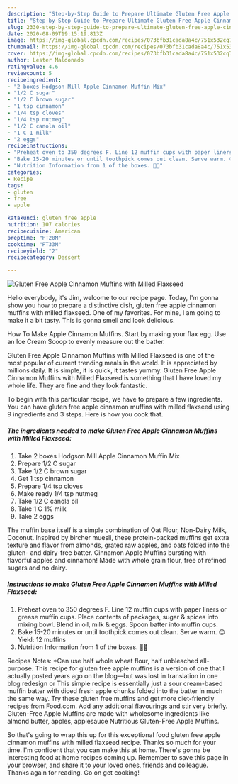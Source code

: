 ```yaml
---
description: "Step-by-Step Guide to Prepare Ultimate Gluten Free Apple Cinnamon Muffins with Milled Flaxseed"
title: "Step-by-Step Guide to Prepare Ultimate Gluten Free Apple Cinnamon Muffins with Milled Flaxseed"
slug: 2330-step-by-step-guide-to-prepare-ultimate-gluten-free-apple-cinnamon-muffins-with-milled-flaxseed
date: 2020-08-09T19:15:19.813Z
image: https://img-global.cpcdn.com/recipes/073bfb31cada8a4c/751x532cq70/gluten-free-apple-cinnamon-muffins-with-milled-flaxseed-recipe-main-photo.jpg
thumbnail: https://img-global.cpcdn.com/recipes/073bfb31cada8a4c/751x532cq70/gluten-free-apple-cinnamon-muffins-with-milled-flaxseed-recipe-main-photo.jpg
cover: https://img-global.cpcdn.com/recipes/073bfb31cada8a4c/751x532cq70/gluten-free-apple-cinnamon-muffins-with-milled-flaxseed-recipe-main-photo.jpg
author: Lester Maldonado
ratingvalue: 4.6
reviewcount: 5
recipeingredient:
- "2 boxes Hodgson Mill Apple Cinnamon Muffin Mix"
- "1/2 C sugar"
- "1/2 C brown sugar"
- "1 tsp cinnamon"
- "1/4 tsp cloves"
- "1/4 tsp nutmeg"
- "1/2 C canola oil"
- "1 C 1 milk"
- "2 eggs"
recipeinstructions:
- "Preheat oven to 350 degrees F. Line 12 muffin cups with paper liners or grease muffin cups. Place contents of packages, sugar &amp; spices into mixing bowl. Blend in oil, milk &amp; eggs. Spoon batter into muffin cups."
- "Bake 15-20 minutes or until toothpick comes out clean. Serve warm. 😊 Yield: 12 muffins"
- "Nutrition Information from 1 of the boxes. 👍🏼"
categories:
- Recipe
tags:
- gluten
- free
- apple

katakunci: gluten free apple 
nutrition: 107 calories
recipecuisine: American
preptime: "PT20M"
cooktime: "PT33M"
recipeyield: "2"
recipecategory: Dessert

---
```



![Gluten Free Apple Cinnamon Muffins with Milled Flaxseed](https://img-global.cpcdn.com/recipes/073bfb31cada8a4c/751x532cq70/gluten-free-apple-cinnamon-muffins-with-milled-flaxseed-recipe-main-photo.jpg)

Hello everybody, it's Jim, welcome to our recipe page. Today, I'm gonna show you how to prepare a distinctive dish, gluten free apple cinnamon muffins with milled flaxseed. One of my favorites. For mine, I am going to make it a bit tasty. This is gonna smell and look delicious.

How To Make Apple Cinnamon Muffins. Start by making your flax egg. Use an Ice Cream Scoop to evenly measure out the batter.

Gluten Free Apple Cinnamon Muffins with Milled Flaxseed is one of the most popular of current trending meals in the world. It is appreciated by millions daily. It is simple, it is quick, it tastes yummy. Gluten Free Apple Cinnamon Muffins with Milled Flaxseed is something that I have loved my whole life. They are fine and they look fantastic.


To begin with this particular recipe, we have to prepare a few ingredients. You can have gluten free apple cinnamon muffins with milled flaxseed using 9 ingredients and 3 steps. Here is how you cook that.

<!--inarticleads1-->

##### The ingredients needed to make Gluten Free Apple Cinnamon Muffins with Milled Flaxseed:

1. Take 2 boxes Hodgson Mill Apple Cinnamon Muffin Mix
1. Prepare 1/2 C sugar
1. Take 1/2 C brown sugar
1. Get 1 tsp cinnamon
1. Prepare 1/4 tsp cloves
1. Make ready 1/4 tsp nutmeg
1. Take 1/2 C canola oil
1. Take 1 C 1% milk
1. Take 2 eggs


The muffin base itself is a simple combination of Oat Flour, Non-Dairy Milk, Coconut. Inspired by bircher muesli, these protein-packed muffins get extra texture and flavor from almonds, grated raw apples, and oats folded into the gluten- and dairy-free batter. Cinnamon Apple Muffins bursting with flavorful apples and cinnamon! Made with whole grain flour, free of refined sugars and no dairy. 

<!--inarticleads2-->

##### Instructions to make Gluten Free Apple Cinnamon Muffins with Milled Flaxseed:

1. Preheat oven to 350 degrees F. Line 12 muffin cups with paper liners or grease muffin cups. Place contents of packages, sugar &amp; spices into mixing bowl. Blend in oil, milk &amp; eggs. Spoon batter into muffin cups.
1. Bake 15-20 minutes or until toothpick comes out clean. Serve warm. 😊 Yield: 12 muffins
1. Nutrition Information from 1 of the boxes. 👍🏼


Recipes Notes: *Can use half whole wheat flour, half unbleached all-purpose. This recipe for gluten free apple muffins is a version of one that I actually posted years ago on the blog—but was lost in translation in one blog redesign or This simple recipe is essentially just a sour cream-based muffin batter with diced fresh apple chunks folded into the batter in much the same way. Try these gluten free muffins and get more diet-friendly recipes from Food.com. Add any additional flavourings and stir very briefly. Gluten-Free Apple Muffins are made with wholesome ingredients like almond butter, apples, applesauce Nutritious Gluten-Free Apple Muffins. 

So that's going to wrap this up for this exceptional food gluten free apple cinnamon muffins with milled flaxseed recipe. Thanks so much for your time. I'm confident that you can make this at home. There's gonna be interesting food at home recipes coming up. Remember to save this page in your browser, and share it to your loved ones, friends and colleague. Thanks again for reading. Go on get cooking!
